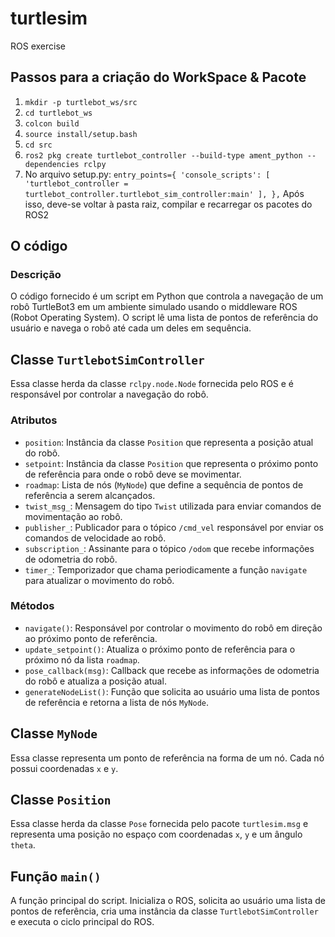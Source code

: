 # turtlesim
ROS exercise

## Passos para a criação do WorkSpace & Pacote
1. `mkdir -p turtlebot_ws/src` 
2. `cd turtlebot_ws` 
3. `colcon build`
4. `source install/setup.bash`
5. `cd src`
6. `ros2 pkg create turtlebot_controller --build-type ament_python --dependencies rclpy`
7. No arquivo setup.py:
`
entry_points={
        'console_scripts': [
            'turtlebot_controller = turtlebot_controller.turtlebot_sim_controller:main'
        ],
    },
`
Após isso, deve-se voltar à pasta raiz, compilar e recarregar os pacotes do ROS2

## O código

### Descrição
O código fornecido é um script em Python que controla a navegação de um robô TurtleBot3 em um ambiente simulado usando o middleware ROS (Robot Operating System). O script lê uma lista de pontos de referência do usuário e navega o robô até cada um deles em sequência.

## Classe `TurtlebotSimController`
Essa classe herda da classe `rclpy.node.Node` fornecida pelo ROS e é responsável por controlar a navegação do robô.

### Atributos

- `position`: Instância da classe `Position` que representa a posição atual do robô.
- `setpoint`: Instância da classe `Position` que representa o próximo ponto de referência para onde o robô deve se movimentar.
- `roadmap`: Lista de nós (`MyNode`) que define a sequência de pontos de referência a serem alcançados.
- `twist_msg_`: Mensagem do tipo `Twist` utilizada para enviar comandos de movimentação ao robô.
- `publisher_`: Publicador para o tópico `/cmd_vel` responsável por enviar os comandos de velocidade ao robô.
- `subscription_`: Assinante para o tópico `/odom` que recebe informações de odometria do robô.
- `timer_`: Temporizador que chama periodicamente a função `navigate` para atualizar o movimento do robô.

### Métodos

- `navigate()`: Responsável por controlar o movimento do robô em direção ao próximo ponto de referência.
- `update_setpoint()`: Atualiza o próximo ponto de referência para o próximo nó da lista `roadmap`.
- `pose_callback(msg)`: Callback que recebe as informações de odometria do robô e atualiza a posição atual.
- `generateNodeList()`: Função que solicita ao usuário uma lista de pontos de referência e retorna a lista de nós `MyNode`.

## Classe `MyNode`
Essa classe representa um ponto de referência na forma de um nó. Cada nó possui coordenadas `x` e `y`.

## Classe `Position`
Essa classe herda da classe `Pose` fornecida pelo pacote `turtlesim.msg` e representa uma posição no espaço com coordenadas `x`, `y` e um ângulo `theta`.

## Função `main()`
A função principal do script. Inicializa o ROS, solicita ao usuário uma lista de pontos de referência, cria uma instância da classe `TurtlebotSimController` e executa o ciclo principal do ROS.
